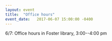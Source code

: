 ```yaml
---
layout: event
title:  "Office hours"
event_date:   2017-06-07 15:00:00 -0400
---
```


6/7: Office hours in Foster library, 3:00--4:00 pm
